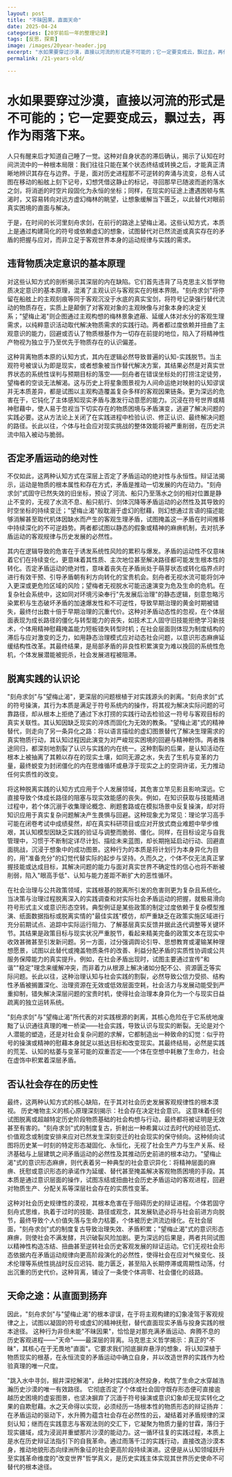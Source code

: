 ```yaml
---
layout: post
title: "不昧因果，直面天命"
date: 2025-04-24
categories: [20岁前后一年的整理记录]
tags: [反思，探索]
image: /images/20year-header.jpg
excerpt: "水如果要穿过沙漠，直接以河流的形式是不可能的；它一定要变成云，飘过去，再作为雨落下来。"
permalink: /21-years-old/  

---
```


<div class="travel-container">
  <div class="travel-header">
    <h1 class="travel-title">水如果要穿过沙漠，直接以河流的形式是不可能的；它一定要变成云，飘过去，再作为雨落下来。</h1>
  </div>
  
人只有醒来后才知道自己睡了一觉。这种对自身状态的滞后确认，揭示了认知在时间洪流中的一种根本局限：我们往往只能在某个状态终结或转换之后，才能真正清晰地辨识其存在与边界。于是，面对历史进程那不可逆转的奔涌与流变，总有人试图在移动的船舷上刻下记号，幻想凭借这静止的标记，寻回那早已随波而逝的落水之剑，将消逝的时空片段固化为永恒的坐标；同样，在现实的征途上遭遇困顿与焦渴时，又容易转向对远方虚幻梅林的眺望，让想象缓解当下匮乏，以此替代对眼前真实困境的直面与解决。


于是，在时间的长河里刻舟求剑，在前行的路途上望梅止渴。这些认知方式，本质上是通过构建简化的符号或依赖虚幻的想象，试图替代对已然流逝或真实存在的矛盾的把握与应对，而非立足于客观世界本身的运动规律与实践的需求。

<div class="travel-container">
  <div class="travel-header">
    <h2 class="travel-title">违背物质决定意识的基本原理</h2>
  </div>

对这些认知方式的剖析揭示其深层的内在缺陷。它们首先违背了马克思主义哲学物质决定意识的基本原理，混淆了主观认识与客观实在的根本界限。"刻舟求剑"将停留在船舷上的主观刻痕等同于客观沉没于水底的真实宝剑，将符号记录强行替代流动的物质存在，实质上是颠倒了对客观对象的主观映像与对象本身的决定关系；"望梅止渴"则企图通过主观构想的梅林景象遮蔽、延缓人体对水分的客观生理需求，以纯粹意识活动取代解决物质需求的实践行动。两者都过度依赖并扭曲了主观意识的能力，回避或否认了物质根基作为一切存在前提的地位，陷入了将精神性产物视为独立于乃至优先于物质存在的认识偏差。


这种背离物质本原的认知方式，其内在逻辑必然导致普遍的认知-实践脱节。当主观符号被误认为即是现实，或者想象被当作替代解决方案，其结果必然是对真实世界状态的系统性误判与预期目标的落空——刻舟者在错误坐标处的打捞注定徒劳，望梅者的空谈无法解渴。这与历史上将星象图景视为人间命运绝对映射的认知谬误并无本质差异，都是试图以主观构造覆盖复杂多样的客观因果链条。更为深远的危害在于，它钝化了主体感知现实矛盾与激发行动意愿的能力。沉浸在符号世界或精神慰藉中，使人易于忽视当下切实存在的物质困境与矛盾演变，逃避了解决问题的实践必要。这从方法论上关闭了在实践进程中检验认识、修正认识、最终解决问题的路径。长此以往，个体与社会应对现实挑战的整体效能将被严重削弱，在历史洪流中陷入被动与脆弱。

<div class="travel-container">
  <div class="travel-header">
    <h2 class="travel-title">否定矛盾运动的绝对性</h2>
  </div>

不仅如此，这两种认知方式在深层上否定了矛盾运动的绝对性与永恒性。辩证法揭示，运动是物质的根本属性和存在方式，矛盾是推动一切发展的内在动力。"刻舟求剑"式固守已然失效的旧坐标，预设了河流、船只乃至落水之剑的相对位置是静止不变的，无视了水流不息、船只航行、剑体沉降等矛盾运动的必然性及其导致的时空坐标的持续变迁；"望梅止渴"般耽溺于虚幻的慰藉，则幻想通过言语的描述能够消解甚至取代机体因缺水而产生的客观生理矛盾，试图掩盖这一矛盾在时间推移中持续深化的不可逆趋势。两者都试图以静态的假象或精神的麻痹机制，去对抗矛盾运动的客观规律与历史发展的必然性。


其内在逻辑导致的危害在于诱发系统性风险的累积与爆发。矛盾的运动性不仅意味着它们在持续变化，更意味着其性质、主次地位甚至解决路径都可能发生根本性的转化。否定矛盾运动的绝对性，意味着丧失在矛盾尚处于萌芽状态或转化临界点时进行有效干预、引导矛盾朝有利方向转化的宝贵机会。刻舟者无视水流可能将剑冲入更深或更危险区域的风险；望梅者无视脱水可能迅速演变为危及生命的危机。在复杂社会系统中，这如同对环境污染奉行"先发展后治理"的静态逻辑，刻意忽略污染累积与生态破坏矛盾的加速爆发性和不可逆性，导致早期治理的黄金时期被错失，最终付出数十倍于早期治理的沉重代价。这种对矛盾动态性的忽视，在个体层面表现为成长路径的僵化与转型能力的丧失，如技术工人固守旧技能拒绝学习新技术，个体用精神慰藉掩盖能力短板错失转型时机；在社会层面则体现为制度结构的滞后与应对激变的乏力，如用静态治理模式应对动态社会问题，以意识形态麻痹延缓结构性改革。其最终结果，是局部矛盾的非良性积累演变为难以挽回的系统性危机，个体发展潜能被扼杀，社会发展进程被阻滞。

<div class="travel-container">
  <div class="travel-header">
    <h2 class="travel-title">脱离实践的认识论</h2>
  </div>

"刻舟求剑"与"望梅止渴"，更深层的问题根植于对实践源头的剥离。"刻舟求剑"式的符号操演，其行为本质是满足于符号系统内的操作，将其视为解决实际问题的可靠路径，却从根本上拒绝了通过下水打捞的实践行动去检验这一符号与客观目标的真实关联性。其认知因缺乏现实的淬炼而固化为无效的教条。"望梅止渴"式的精神替代，则走向了另一条异化之路：将以语言描绘的虚幻图景替代了解决生理需求的真实物质行动，其认知过程因此演变为对严峻现实困境的回避与精神粉饰。两者殊途同归，都深刻地割裂了认识与实践的内在统一。这种割裂的后果，是认知活动在根本上被抽离了其赖以存在的现实土壤，如同无源之水，失去了生机与变革的力量，最终蜕变为封闭僵化的内在思维循环或悬浮于现实之上的空洞许诺，无力推动任何实质性的改变。


将这种脱离实践的认知方式应用于个人发展领域，其危害立竿见影且影响深远。它直接导致个体成长路径的阻塞与现实效能感的丧失。例如，在知识获取与技能精进过程中，若个体沉溺于收集理论概念、刷题套路或在模拟场景中反复操演，却对将知识应用于真实复杂问题解决产生畏惧与回避。这种现象尤为常见：理论学习高手可能在闭卷考试中成绩斐然，却在真实科研项目或应对开放式商业难题中举步维艰，其认知模型因缺乏实践的验证与调整而脆弱、僵化。同样，在目标设定与自我管理中，习惯于不断制定详尽计划、描绘未来蓝图，却长期拖延启动行动、回避直面挑战，沉浸于想象中的成功图景。这种行为的本质是将计划行为本身异化为目的，用"准备充分"的幻觉代替实际的起步与坚持。久而久之，个体不仅无法真正掌握技能或达成目标，其解决问题的能力与面对真实世界不确定性的信心也将不断被削弱，陷入"眼高手低"、认知与能力差距不断扩大的恶性循环。


在社会治理与公共政策领域，实践根基的脱离所引发的危害则更为复杂且系统化。当决策与治理过程脱离深入的实践调查和对实际社会矛盾运动的把握，就极易滑向符号形式主义或意识形态空转。典型例证是某些政策的制定过度依赖于复杂模型推演、纸面数据指标或脱离实情的"最佳实践"模仿，却严重缺乏在政策实施区域进行充分前期试点、追踪中实际运行阻力、了解基层真实反馈并据此迭代调整等关键环节。其结果是政策目标与现实状况严重脱节，看起来精美完备的政策文本在现实中收效甚微甚至引发新问题。另一方面，过分强调舆论引导、思想教育或灌输某种理想愿景，试图以此替代或掩盖物质条件的改善、利益分配矛盾的实质性协调或公共服务保障能力的真实提升。例如，在社会矛盾出现时，试图主要通过宣传"和谐""稳定"理念来缓解冲突，而非着力从根源上解决诸如分配不公、资源匮乏等实际问题。长此以往，这种治理认知与社会实践的割裂，必然导致公信力受损、结构性矛盾被搁置深化、治理资源在无效或低效层面空耗，社会活力与发展动能受到严重抑制，错失解决深层问题的宝贵时机，使得社会治理本身异化为一个与现实日益疏离的独立运转系统。


"刻舟求剑"与"望梅止渴"所代表的对实践根源的剥离，其核心危险在于它系统地废黜了认识通往真理的唯一桥梁——社会实践，导致认识与现实的断裂。无论是对个人潜能的塑造，还是对社会复杂问题的求解，它都制造出一种致命的幻觉：似乎符号的操演或精神的慰藉本身就足以抵达目标和改变现实。其最终结局，必然是实践的荒芜、认知的枯萎与变革可能的双重否定——个体在空想中耗散了生命力，社会在虚饰中积累着深层矛盾。

<div class="travel-container">
  <div class="travel-header">
    <h2 class="travel-title">否认社会存在的历史性</h2>
  </div>

最终，这两种认知方式的核心缺陷，在于其对社会历史发展客观规律性的根本漠视。 历史唯物主义的核心原理深刻揭示：社会存在决定社会意识。 这意味着任何试图脱离或超越特定历史阶段物质基础的社会构想与行动，最终都将被证明是无效甚至有害的。"刻舟求剑"式的制度复古，折射出一种希冀以过去时代的经验范式、价值观念或制度安排来应对已然发生深刻变迁的社会现实的保守倾向。这种倾向试图将历史某一时刻的特定形态凝固化、永恒化，无视了社会生产力与生产关系、经济基础与上层建筑之间矛盾运动的必然性及其推动历史前进的根本动力。"望梅止渴"式的意识形态麻痹，则代表着另一种典型的社会意识异化：将精神层面的麻痹、抚慰或意识形态的承诺作为延缓、替代甚至掩盖解决客观物质困境的手段。其本质是通过意识层面的操作，试图冻结或扭曲社会历史矛盾运动的客观进程，回避对物质生产、分配关系等深层社会存在的实质性变革。


这种对社会历史规律性的漠视，其根本危害在于阻碍历史的辩证进程。个体若固守刻舟式思维，执着于过时的技能、路径或观念，其发展轨迹必将与社会前进方向脱节，最终导致个人价值失落与生命力枯萎，个体被历史洪流边缘化。在社会层面，"刻舟求剑"式的制度复古导致治理失效、矛盾积累；"望梅止渴"式的意识形态麻痹，则使社会不满发酵，共识破裂风险加剧。更为深远的后果是，两者共同试图以精神性构造冻结、扭曲甚至逆转社会历史客观发展的辩证运动。它们无视社会形态依据内在矛盾运动规律向更高阶段演化的必然性，使得社会在应对气候变化、技术伦理等系统性挑战时反应迟钝、能力匮乏，甚至陷入长期停滞或周期性动荡，付出沉重的历史代价。这种背离，铺设了一条使个体凋零、社会僵化的歧路。

<div class="travel-container">
  <div class="travel-header">
    <h2 class="travel-title">天命之途：从直面到扬弃</h2>
  </div>

因此，"刻舟求剑"与"望梅止渴"的根本谬误，在于将主观构建的幻象凌驾于客观规律之上，试图以凝固的符号或虚幻的精神抚慰，替代直面现实矛盾与投身实践的根本途径。 这种行为非但未能"不昧因果"，恰恰是对那充满矛盾运动、奔腾不息的历史客观进程——"天命"——最深层的背离。马克思主义哲学揭示：真正的"不昧"，其核心在于无畏地"直面"。它要求我们彻底摒弃悬浮的想象，将认知深植于物质现实的根基，在永恒流变的矛盾运动中确立自身，并以改造世界的实践作为检验真理的唯一尺度。


"跳入水中寻剑，掘井深挖解渴"，此种对实践的决然投身，构筑了生命之水穿越浩瀚历史沙漠的唯一有效路径。 它彻底否定了个体或社会固守既存形态便可直接逾越历史困境的虚妄图景，也坚决摒弃了沉湎于符号操演或意识幻象却无现实转化之果的自欺慰藉。水之天命得以实现，必须经历一场根本性的物质形态的辩证扬弃：在矛盾运动的驱动下，水升腾为蕴含社会存在必然性的云，凝结着对矛盾规律的深刻认知；继而在实践意志与客观法则的交汇下，它凝聚为物质力量的甘霖，落归于现实疆域，成为浸润并重塑那片沙漠的能动力。这一循环往复的实践过程，本质上是水在历史辩证法指引下的自我革命。通过雨落千江的实践行动，直接改造沙漠本身，推动地貌形态向绿洲所象征的社会更高阶段持续演进。这便是从认知领域跃升至实践革命维度的"改变世界"哲学真义，是历史实践主体实现其世界历史使命不可替代的根本途径。
